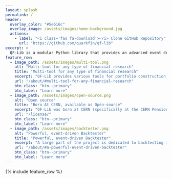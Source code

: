 ```yaml
---
layout: splash
permalink: /
header:
  overlay_color: "#5e616c"
  overlay_image: /assets/images/home-background.jpg
  actions:
    - label: "<i class='fas fa-download'></i> Clone GitHub Repository"
      url: "https://github.com/quarkfin/qf-lib"
excerpt: >
  QF-Lib is a modular Python library that provides an advanced event driven backtester and a set of high quality tools for quantitative finance. <a href="/qf-lib-info/about/">Read more...</a><br />
feature_row:
  - image_path: /assets/images/multi-tool.png
    alt: "Multi-tool for any type of financial research"
    title: "Multi-tool for any type of financial research"
    excerpt: "QF-Lib provides various tools for portfolio construction, time series analysis, risk monitoring, and tools to process data and to present the results."
    url: "/about/#multi-tool-for-any-financial-research"
    btn_class: "btn--primary"
    btn_label: "Learn more"
  - image_path: /assets/images/open-source.png
    alt: "Open source"
    title: "Born At CERN, available as Open-source"
    excerpt: "QF-Lib was born at CERN (specifically at the CERN Pension Fund) and now is available under permissive Open-source license - Apache v2.0."
    url: "/license/"
    btn_class: "btn--primary"
    btn_label: "Learn more"     
  - image_path: /assets/images/backtester.png
    alt: "Powerful, event-driven Backtester"
    title: "Powerful, event-driven Backtester"
    excerpt: "A large part of the project is dedicated to backtesting investment strategies and allows simulating events such as daily market opening or closing."
    url: "/about/#a-powerful-event-driven-backtester"
    btn_class: "btn--primary"
    btn_label: "Learn more"
---
```


{% include feature_row %}
